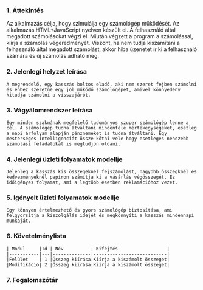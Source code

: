 ### 1. Áttekintés
   Az alkalmazás célja, hogy szimulálja egy számológép működését. Az alkalmazás HTML+JavaScript nyelven készült el. A felhasználó által megadott számolásokat végzi el. Miután végzett a program a számolással, kiírja a számolás végeredményét. Viszont, ha nem tudja kiszámítani a felhasználó által megadott számolást, akkor hiba üzenetet ír ki a felhasználó számára és új számolás adható meg. 

### 2. Jelenlegi helyzet leírása
    A megrendelő, egy kasszás boltos eladó, aki nem szeret fejben számolni és ehhez szeretne egy jól működő számológépet, amivel könnyedény kitudja számolni a visszajárót. 
### 3. Vágyálomrendszer leírása
    Egy minden szakmának megfelelő tudományos szuper számológép lenne a cél. A számológép tudna átváltani mindenféle mértékegységeket, esetleg a napi árfolyam alapján pénznemeket is tudna átváltani. Egy mesterséges intelligenciát össze kötni vele hogy esetleges nehezebb számolási feladatokat is megtudjon oldani.
### 4. Jelenlegi üzleti folyamatok modellje
    Jelenleg a kasszás kis összegeknél fejszámolást, nagyobb összegknél és kedvezményeknél papíron számítja ki a vásárlás végösszegét. Ez időigényes folyamat, ami a legtöbb esetben reklamációhoz vezet. 

### 5. Igényelt üzleti folyamatok modellje
    Egy könnyen értelmezhető és gyors számológép biztosítása, ami felgyorsítja a kiszolgálás idejét és megkönnyíti a kasszás mindennapi munkáját. 

### 6. Követelménylista
    | Modul     |Id | Név          | Kifejtés                  |
    |-----------|---|--------------|---------------------------|
    |Felület    | 1 |Összeg kiírása|Kiírja a kiszámolt összeget|
    |Modifikáció| 2 |Összeg kiírása|Kiírja a kiszámolt összeget|



### 7. Fogalomszótár
